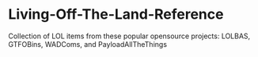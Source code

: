 # Living-Off-The-Land-Reference
Collection of LOL items from these popular opensource projects: LOLBAS, GTFOBins, WADComs, and PayloadAllTheThings
